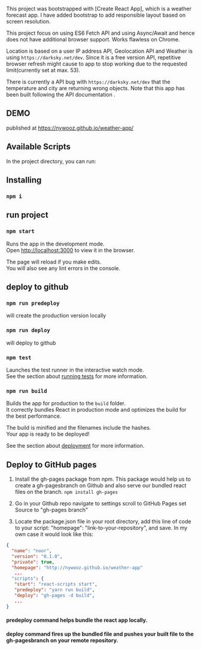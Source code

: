 This project was bootstrapped with [Create React App], which is a weather forecast app. I have added bootstrap to add responsible layout based on screen resolution. 

This project focus on using ES6 Fetch API and using Async/Await and hence does not have additional browser support. Works flawless on Chrome.

Location is based on a user IP address API, Geolocation API and Weather is using `https://darksky.net/dev`. Since it is a free version API, repetitive browser refresh might cause to app to stop working due to the requested limit(currently set at max. 53).

There is currently a API bug with `https://darksky.net/dev` that the temperature and city are returning wrong objects. Note that this app has been built following the API documentation .

## DEMO
published at https://nywooz.github.io/weather-app/

## Available Scripts
In the project directory, you can run:

## Installing
### `npm i`

## run project
### `npm start`

Runs the app in the development mode.<br>
Open [http://localhost:3000](http://localhost:3000) to view it in the browser.

The page will reload if you make edits.<br>
You will also see any lint errors in the console.

## deploy to github
### `npm run predeploy`
will create the production version locally

### `npm run deploy`
will deploy to github

### `npm test`

Launches the test runner in the interactive watch mode.<br>
See the section about [running tests](https://facebook.github.io/create-react-app/docs/running-tests) for more information.

### `npm run build`

Builds the app for production to the `build` folder.<br>
It correctly bundles React in production mode and optimizes the build for the best performance.

The build is minified and the filenames include the hashes.<br>
Your app is ready to be deployed!

See the section about [deployment](https://facebook.github.io/create-react-app/docs/deployment) for more information.


## Deploy to GitHub pages
1. Install the gh-pages package from npm. This package would help us to create a gh-pagesbranch on Github and also serve our bundled react files on the branch.
`npm install gh-pages`

2. Go in your Github repo
navigate to settings
scroll to GitHub Pages
set Source to "gh-pages branch"

3. Locate the package.json file in your root directory, add this line of code to your script: "homepage": "link-to-your-repository", and save. In my own case it would look like this:
```json
{
  "name": "noor",
  "version": "0.1.0",
  "private": true,
  "homepage": "http://nywooz.github.io/weather-app"
   ...
  "scripts": {    
   "start": "react-scripts start",
   "predeploy": "yarn run build",
   "deploy": "gh-pages -d build",
   ...
}
```

 #### **predeploy** command helps bundle the react app locally.
 #### **deploy** command fires up the bundled file and pushes your built file to the gh-pagesbranch on your remote repository.